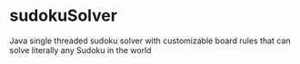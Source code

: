# sudokuSolver
Java single threaded sudoku solver with customizable board rules that can solve literally any Sudoku in the world
